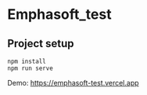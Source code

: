 # Emphasoft_test

## Project setup
```
npm install
npm run serve
```
Demo: https://emphasoft-test.vercel.app
